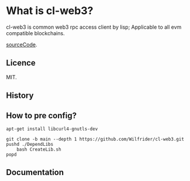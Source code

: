# What is cl-web3?


cl-web3 is common web3 rpc access client by lisp; Applicable to all evm compatible blockchains.

[sourceCode](https://github.com/Wilfrider/cl-web3.git).

## Licence

MIT.

## History


## How to pre config?

    apt-get install libcurl4-gnutls-dev

    git clone -b main --depth 1 https://github.com/Wilfrider/cl-web3.git
    pushd ./DependLibs
        bash CreateLib.sh
    popd

## Documentation
